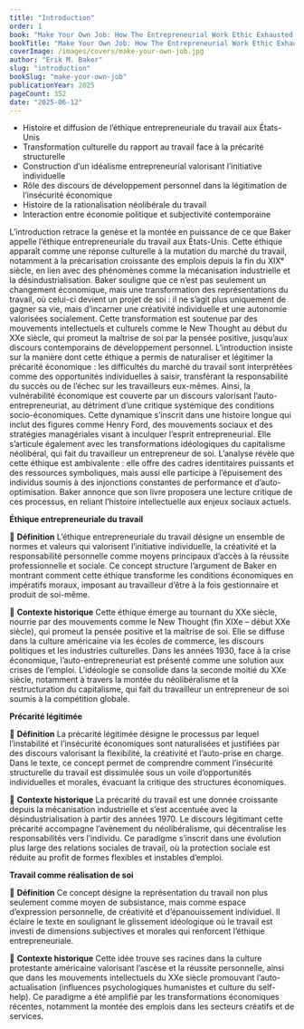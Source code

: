 ```yaml
---
title: "Introduction"
order: 1
book: "Make Your Own Job: How The Entrepreneurial Work Ethic Exhausted America"
bookTitle: "Make Your Own Job: How The Entrepreneurial Work Ethic Exhausted America"
coverImage: /images/covers/make-your-own-job.jpg
author: "Erik M. Baker"
slug: "introduction"
bookSlug: "make-your-own-job"
publicationYear: 2025
pageCount: 352
date: "2025-06-12"
---
```


<!--themes:start-->
- Histoire et diffusion de l’éthique entrepreneuriale du travail aux États-Unis
- Transformation culturelle du rapport au travail face à la précarité structurelle
- Construction d’un idéalisme entrepreneurial valorisant l’initiative individuelle
- Rôle des discours de développement personnel dans la légitimation de l’insécurité économique
- Histoire de la rationalisation néolibérale du travail
- Interaction entre économie politique et subjectivité contemporaine

<!--themes:end--> 

<!--summary:start-->
L’introduction retrace la genèse et la montée en puissance de ce que Baker appelle l’éthique entrepreneuriale du travail aux États-Unis. Cette éthique apparaît comme une réponse culturelle à la mutation du marché du travail, notamment à la précarisation croissante des emplois depuis la fin du XIXᵉ siècle, en lien avec des phénomènes comme la mécanisation industrielle et la désindustrialisation.
Baker souligne que ce n’est pas seulement un changement économique, mais une transformation des représentations du travail, où celui-ci devient un projet de soi : il ne s’agit plus uniquement de gagner sa vie, mais d’incarner une créativité individuelle et une autonomie valorisées socialement. Cette transformation est soutenue par des mouvements intellectuels et culturels comme le New Thought au début du XXe siècle, qui promeut la maîtrise de soi par la pensée positive, jusqu’aux discours contemporains de développement personnel.
L’introduction insiste sur la manière dont cette éthique a permis de naturaliser et légitimer la précarité économique : les difficultés du marché du travail sont interprétées comme des opportunités individuelles à saisir, transférant la responsabilité du succès ou de l’échec sur les travailleurs eux-mêmes. Ainsi, la vulnérabilité économique est couverte par un discours valorisant l’auto-entrepreneuriat, au détriment d’une critique systémique des conditions socio-économiques.
Cette dynamique s’inscrit dans une histoire longue qui inclut des figures comme Henry Ford, des mouvements sociaux et des stratégies managériales visant à inculquer l’esprit entrepreneurial. Elle s’articule également avec les transformations idéologiques du capitalisme néolibéral, qui fait du travailleur un entrepreneur de soi.
L’analyse révèle que cette éthique est ambivalente : elle offre des cadres identitaires puissants et des ressources symboliques, mais aussi elle participe à l’épuisement des individus soumis à des injonctions constantes de performance et d’auto-optimisation. Baker annonce que son livre proposera une lecture critique de ces processus, en reliant l’histoire intellectuelle aux enjeux sociaux actuels.

<!--summary:end-->

<!--concepts:start-->

**Éthique entrepreneuriale du travail**

🔹 **Définition**
L’éthique entrepreneuriale du travail désigne un ensemble de normes et valeurs qui valorisent l’initiative individuelle, la créativité et la responsabilité personnelle comme moyens principaux d’accès à la réussite professionnelle et sociale. Ce concept structure l’argument de Baker en montrant comment cette éthique transforme les conditions économiques en impératifs moraux, imposant au travailleur d’être à la fois gestionnaire et produit de soi-même.

🔹 **Contexte historique**
Cette éthique émerge au tournant du XXe siècle, nourrie par des mouvements comme le New Thought (fin XIXe – début XXe siècle), qui promeut la pensée positive et la maîtrise de soi. Elle se diffuse dans la culture américaine via les écoles de commerce, les discours politiques et les industries culturelles. Dans les années 1930, face à la crise économique, l’auto-entrepreneuriat est présenté comme une solution aux crises de l’emploi. L’idéologie se consolide dans la seconde moitié du XXe siècle, notamment à travers la montée du néolibéralisme et la restructuration du capitalisme, qui fait du travailleur un entrepreneur de soi soumis à la compétition globale.

**Précarité légitimée**

🔹 **Définition**
La précarité légitimée désigne le processus par lequel l’instabilité et l’insécurité économiques sont naturalisées et justifiées par des discours valorisant la flexibilité, la créativité et l’auto-prise en charge. Dans le texte, ce concept permet de comprendre comment l’insécurité structurelle du travail est dissimulée sous un voile d’opportunités individuelles et morales, évacuant la critique des structures économiques.

🔹 **Contexte historique**
La précarité du travail est une donnée croissante depuis la mécanisation industrielle et s’est accentuée avec la désindustrialisation à partir des années 1970. Le discours légitimant cette précarité accompagne l’avènement du néolibéralisme, qui décentralise les responsabilités vers l’individu. Ce paradigme s’inscrit dans une évolution plus large des relations sociales de travail, où la protection sociale est réduite au profit de formes flexibles et instables d’emploi.

**Travail comme réalisation de soi**

🔹 **Définition**
Ce concept désigne la représentation du travail non plus seulement comme moyen de subsistance, mais comme espace d’expression personnelle, de créativité et d’épanouissement individuel. Il éclaire le texte en soulignant le glissement idéologique où le travail est investi de dimensions subjectives et morales qui renforcent l’éthique entrepreneuriale.

🔹 **Contexte historique**
Cette idée trouve ses racines dans la culture protestante américaine valorisant l’ascèse et la réussite personnelle, ainsi que dans les mouvements intellectuels du XXe siècle promouvant l’auto-actualisation (influences psychologiques humanistes et culture du self-help). Ce paradigme a été amplifié par les transformations économiques récentes, notamment la montée des emplois dans les secteurs créatifs et de services.


<!--concepts:end-->
